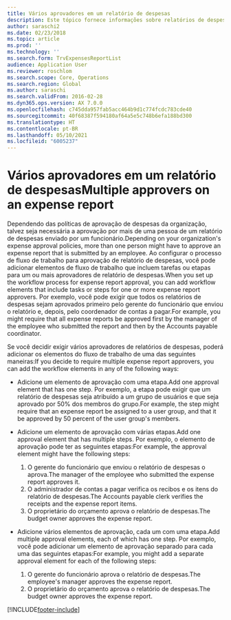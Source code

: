 ```yaml
---
title: Vários aprovadores em um relatório de despesas
description: Este tópico fornece informações sobre relatórios de despesas que requerem aprovação de várias pessoas.
author: saraschi2
ms.date: 02/23/2018
ms.topic: article
ms.prod: ''
ms.technology: ''
ms.search.form: TrvExpensesReportList
audience: Application User
ms.reviewer: roschlom
ms.search.scope: Core, Operations
ms.search.region: Global
ms.author: saraschi
ms.search.validFrom: 2016-02-28
ms.dyn365.ops.version: AX 7.0.0
ms.openlocfilehash: c745dda957fab5acc464b9d1c774fcdc783cde40
ms.sourcegitcommit: 40f68387f594180af64a5e5c748b6efa188bd300
ms.translationtype: HT
ms.contentlocale: pt-BR
ms.lasthandoff: 05/10/2021
ms.locfileid: "6005237"
---
```

# <a name="multiple-approvers-on-an-expense-report"></a><span data-ttu-id="552ac-103">Vários aprovadores em um relatório de despesas</span><span class="sxs-lookup"><span data-stu-id="552ac-103">Multiple approvers on an expense report</span></span>

<span data-ttu-id="552ac-104">Dependendo das políticas de aprovação de despesas da organização, talvez seja necessária a aprovação por mais de uma pessoa de um relatório de despesas enviado por um funcionário.</span><span class="sxs-lookup"><span data-stu-id="552ac-104">Depending on your organization's expense approval policies, more than one person might have to approve an expense report that is submitted by an employee.</span></span> <span data-ttu-id="552ac-105">Ao configurar o processo de fluxo de trabalho para aprovação de relatório de despesas, você pode adicionar elementos de fluxo de trabalho que incluem tarefas ou etapas para um ou mais aprovadores de relatório de despesas.</span><span class="sxs-lookup"><span data-stu-id="552ac-105">When you set up the workflow process for expense report approval, you can add workflow elements that include tasks or steps for one or more expense report approvers.</span></span> <span data-ttu-id="552ac-106">Por exemplo, você pode exigir que todos os relatórios de despesas sejam aprovados primeiro pelo gerente do funcionário que enviou o relatório e, depois, pelo coordenador de contas a pagar.</span><span class="sxs-lookup"><span data-stu-id="552ac-106">For example, you might require that all expense reports be approved first by the manager of the employee who submitted the report and then by the Accounts payable coordinator.</span></span>

<span data-ttu-id="552ac-107">Se você decidir exigir vários aprovadores de relatórios de despesas, poderá adicionar os elementos do fluxo de trabalho de uma das seguintes maneiras:</span><span class="sxs-lookup"><span data-stu-id="552ac-107">If you decide to require multiple expense report approvers, you can add the workflow elements in any of the following ways:</span></span>

- <span data-ttu-id="552ac-108">Adicione um elemento de aprovação com uma etapa.</span><span class="sxs-lookup"><span data-stu-id="552ac-108">Add one approval element that has one step.</span></span> <span data-ttu-id="552ac-109">Por exemplo, a etapa pode exigir que um relatório de despesas seja atribuído a um grupo de usuários e que seja aprovado por 50% dos membros do grupo.</span><span class="sxs-lookup"><span data-stu-id="552ac-109">For example, the step might require that an expense report be assigned to a user group, and that it be approved by 50 percent of the user group's members.</span></span>
- <span data-ttu-id="552ac-110">Adicione um elemento de aprovação com várias etapas.</span><span class="sxs-lookup"><span data-stu-id="552ac-110">Add one approval element that has multiple steps.</span></span> <span data-ttu-id="552ac-111">Por exemplo, o elemento de aprovação pode ter as seguintes etapas:</span><span class="sxs-lookup"><span data-stu-id="552ac-111">For example, the approval element might have the following steps:</span></span>

    1. <span data-ttu-id="552ac-112">O gerente do funcionário que enviou o relatório de despesas o aprova.</span><span class="sxs-lookup"><span data-stu-id="552ac-112">The manager of the employee who submitted the expense report approves it.</span></span>
    2. <span data-ttu-id="552ac-113">O administrador de contas a pagar verifica os recibos e os itens do relatório de despesas.</span><span class="sxs-lookup"><span data-stu-id="552ac-113">The Accounts payable clerk verifies the receipts and the expense report items.</span></span>
    3. <span data-ttu-id="552ac-114">O proprietário do orçamento aprova o relatório de despesas.</span><span class="sxs-lookup"><span data-stu-id="552ac-114">The budget owner approves the expense report.</span></span>

- <span data-ttu-id="552ac-115">Adicione vários elementos de aprovação, cada um com uma etapa.</span><span class="sxs-lookup"><span data-stu-id="552ac-115">Add multiple approval elements, each of which has one step.</span></span> <span data-ttu-id="552ac-116">Por exemplo, você pode adicionar um elemento de aprovação separado para cada uma das seguintes etapas:</span><span class="sxs-lookup"><span data-stu-id="552ac-116">For example, you might add a separate approval element for each of the following steps:</span></span>

    1. <span data-ttu-id="552ac-117">O gerente do funcionário aprova o relatório de despesas.</span><span class="sxs-lookup"><span data-stu-id="552ac-117">The employee's manager approves the expense report.</span></span>
    2. <span data-ttu-id="552ac-118">O proprietário do orçamento aprova o relatório de despesas.</span><span class="sxs-lookup"><span data-stu-id="552ac-118">The budget owner approves the expense report.</span></span>


[!INCLUDE[footer-include](../includes/footer-banner.md)]